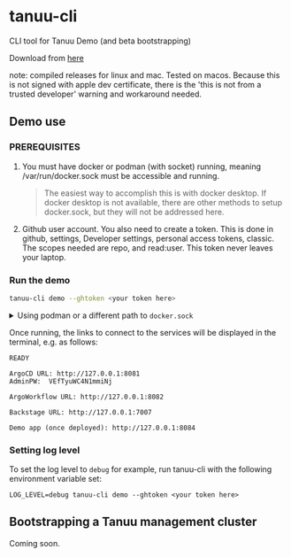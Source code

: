 # tanuu-cli
CLI tool for Tanuu Demo (and beta bootstrapping)

Download from [here](https://github.com/tanuuidp/tanuu-cli/releases)


note: compiled releases for linux and mac. Tested on macos. Because this is not signed with apple dev certificate, there is the 'this is not from a trusted developer' warning and workaround needed.


## Demo use
### PREREQUISITES 
1. You must have docker or podman (with socket) running, meaning /var/run/docker.sock must be accessible and running.
   > The easiest way to accomplish this is with docker desktop. If docker desktop is not available, there are other methods to setup docker.sock, but they will not be addressed here.
2. Github user account. You also need to create a token. This is done in github, settings, Developer settings, personal access tokens, classic. The scopes needed are repo, and read:user. This token never leaves your laptop.

### Run the demo

```sh
tanuu-cli demo --ghtoken <your token here>
```

<details>
<summary>Using podman or a different path to <code>docker.sock</code></summary>
For example, when using rootless podman, the socket location must be reconfigured or the following error is likely encountered:

```text
failed to list containers: Got permission denied while trying to connect to the Docker daemon socket at unix:///var/run/docker.sock
```

To set the socket location, run tanuu-cli with the following environment variables set:

```sh
DOCKER_SOCK="/run/user/1000/podman/podman.sock" DOCKER_HOST="unix://$DOCKER_SOCK" tanuu-cli demo --ghtoken <your token here>
```

The rootless socket will start automatically once any application connects to it. Check `systemctl --user status podman.socket` for status.

</details>

Once running, the links to connect to the services will be displayed in the terminal, e.g. as follows:

```text
READY

ArgoCD URL: http://127.0.0.1:8081
AdminPW:  VEfTyuWC4N1mmiNj

ArgoWorkflow URL: http://127.0.0.1:8082

Backstage URL: http://127.0.0.1:7007

Demo app (once deployed): http://127.0.0.1:8084
```

### Setting log level

To set the log level to `debug` for example, run tanuu-cli with the following environment variable set:

```shell
LOG_LEVEL=debug tanuu-cli demo --ghtoken <your token here>
```

## Bootstrapping a Tanuu management cluster
Coming soon.
